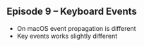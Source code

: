 ## Episode 9 – Keyboard Events

* On macOS event propagation is different
* Key events works slightly different
